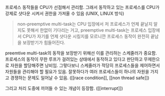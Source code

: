 프로세스 동작들을 CPU가 선점해서 관리함.
그래서 동작하고 있는 프로세스를 CPU가 강제로 샷다운 시켜서 권한을 가져올 수 있음 (UNIX, LINUX 방식)

> non-preemptive multi-task는 CPU 입장에서 저 프로세스가 언제 끝날지 알지도 못해서 한없이 기다리는 거고, preemptive multi-task는 프로세스 입장에서 CPU가 자기를 언제 샷다운 시킬지를 모르니깐 프로세스 동작이 완전히 끝남을 보장받기가 힘들어진다.

preemtive multi-task의 동작을 보장받기 위해선 이를 관리하는 스케줄러가 중요함.
프로세스의 동작이 무한 루프가 걸려있는 상태에서 동작하고 있다고 판단하고 무제한으로 자원을 할당해주면 낭비임. 그렇다보니 스케줄러가 적당히 프로세스들을 제어하면서 자원들을 관리해야 할 필요가 있음.
잘못하다가 여러 프로세스들이 하나의 자원을 가지고 경쟁하는 문제도 일어날 수 있음. ([[race condition]], [[non thread safe]])

그리고 처리 도중에 끼어들 수 있는 개념이 등장함. ([[interrupt]])